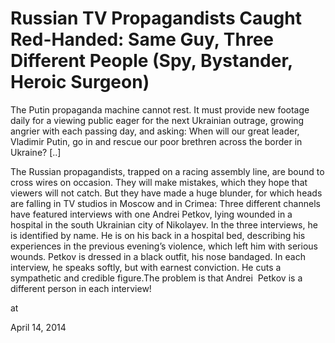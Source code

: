 # Russian TV Propagandists Caught Red-Handed: Same Guy, Three Different People (Spy, Bystander, Heroic Surgeon)
The Putin propaganda machine cannot rest. It must provide new footage daily for a viewing public eager for the next Ukrainian outrage, growing angrier with each passing day, and asking: When will our great leader, Vladimir Putin, go in and rescue our poor brethren across the border in Ukraine? [..]

The Russian propagandists, trapped on a racing assembly line, are bound to cross wires on occasion. They will make mistakes, which they hope that viewers will not catch. But they have made a huge blunder, for which heads are falling in TV studios in Moscow and in Crimea: Three different channels have featured interviews with one Andrei Petkov, lying wounded in a hospital in the south Ukrainian city of Nikolayev. In the three interviews, he is identified by name. He is on his back in a hospital bed, describing his experiences in the previous evening’s violence, which left him with serious wounds. Petkov is dressed in a black outfit, his nose bandaged. In each interview, he speaks softly, but with earnest conviction. He cuts a sympathetic and credible figure.The problem is that Andrei  Petkov is a different person in each interview! 








at

April 14, 2014















